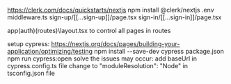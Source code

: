 https://clerk.com/docs/quickstarts/nextjs
npm install @clerk/nextjs
.env
<ClerkProvider />
middleware.ts
sign-up/[[...sign-up]]/page.tsx
sign-in/[[...sign-in]]/page.tsx
<UserButton afterSignOutUrl="/"/>

app\(auth)\(routes)\layout.tsx to control all pages in routes

setup cypress:
https://nextjs.org/docs/pages/building-your-application/optimizing/testing
npm install --save-dev cypress
package.json
npm run cypress:open
solve the issues may occur:
add baseUrl in cypress.config.ts file
change to "moduleResolution": "Node" in tsconfig.json file